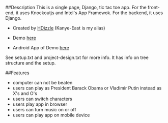 ##Description
This is a single page, Django, tic tac toe app. For the front-end, it uses Knockoutjs and Intel's App Framewok. For the backend, it uses Django.


* Created by [HDizzle](https://github.com/sudouser2010)  (Kanye-East is my alias)


* Demo [here](http://199.231.188.53:5555)


* Android App of Demo [here](http://199.231.188.53:5555/demo.Android.4.2.20140314163842.apk)

See setup.txt and project-design.txt for more info. It has info on tree structure and the setup.




##Features
* computer can not be beaten
* users can play as President Barack Obama or Vladimir Putin instead as X's and O's
* users can switch characters
* users play app in browser
* users can turn music on or off
* users can play app on mobile device